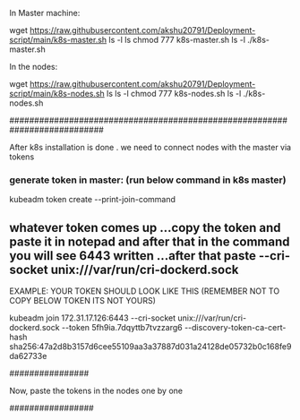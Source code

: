 In Master machine: 

wget https://raw.githubusercontent.com/akshu20791/Deployment-script/main/k8s-master.sh
ls -l
ls
chmod 777 k8s-master.sh
ls -l
./k8s-master.sh


In the nodes:

wget https://raw.githubusercontent.com/akshu20791/Deployment-script/main/k8s-nodes.sh
ls
ls -l
chmod 777 k8s-nodes.sh
ls -l
./k8s-nodes.sh


###########################################################################

After k8s installation is done . we need to connect nodes with the master via tokens 

### generate token in master:  (run below command in k8s master) 

kubeadm token create --print-join-command 

## whatever token comes up ...copy the token and paste it in notepad and after that in the command you will see 6443 written ...after that paste --cri-socket unix:///var/run/cri-dockerd.sock


EXAMPLE: YOUR TOKEN SHOULD LOOK LIKE THIS (REMEMBER NOT TO COPY BELOW TOKEN ITS NOT YOURS)

kubeadm join 172.31.17.126:6443 --cri-socket unix:///var/run/cri-dockerd.sock --token 5fh9ia.7dqyttb7tvzzarg6 --discovery-token-ca-cert-hash sha256:47a2d8b3157d6cee55109aa3a37887d031a24128de05732b0c168fe9da62733e 


################

Now, paste the tokens in the nodes one by one 

#################













